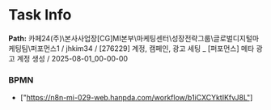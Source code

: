 # Task Info

**Path:** 카페24(주)\본사사업장\[CG]MI본부\마케팅센터\성장전략그룹\글로벌디지털마케팅팀\퍼포먼스1 / jhkim34 / [276229] 계정, 캠페인, 광고 세팅 _ [퍼포먼스] 메타 광고 계정 생성 / 2025-08-01_00-00-00

### BPMN
- ["https://n8n-mi-029-web.hanpda.com/workflow/b1iCXCYktIKfvJ8L"]

